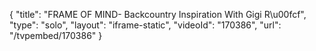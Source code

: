{
    "title": "FRAME OF MIND- Backcountry Inspiration With Gigi R\u00fcf",
    "type": "solo",
    "layout": "iframe-static",
    "videoId": "170386",
    "url": "\/tvpembed\/170386"
}